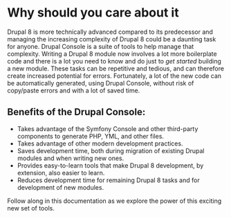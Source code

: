# Why should you care about it
Drupal 8 is more technically advanced compared to its predecessor and managing the increasing complexity of Drupal 8 could be a daunting task for anyone. Drupal Console is a suite of tools to help manage that complexity. Writing a Drupal 8 module now involves a lot more boilerplate code and there is a lot you need to know and do just to *get started* building a new module. These tasks can be repetitive and tedious, and can therefore create increased potential for errors. Fortunately, a lot of the new code can be automatically generated, using Drupal Console, without risk of copy/paste errors and with a lot of saved time.

## Benefits of the Drupal Console:
* Takes advantage of the Symfony Console and other third-party components to generate PHP, YML, and other files.
* Takes advantage of other modern development practices.
* Saves development time, both during migration of existing Drupal modules and when writing new ones.
* Provides easy-to-learn tools that make Drupal 8 development, by extension, also easier to learn.
* Reduces development time for remaining Drupal 8 tasks and for development of new modules.

Follow along in this documentation as we explore the power of this exciting new set of tools.
